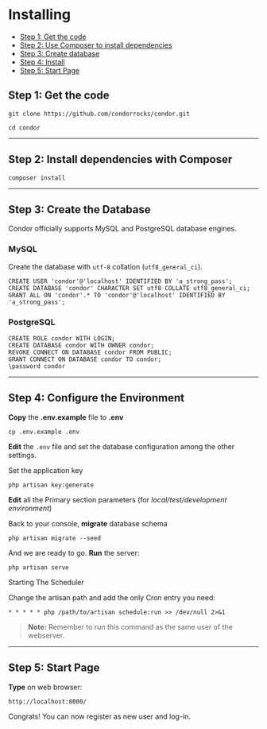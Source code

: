 # Installing

* [Step 1: Get the code](#step1)
* [Step 2: Use Composer to install dependencies](#step2)
* [Step 3: Create database](#step3)
* [Step 4: Install](#step4)
* [Step 5: Start Page](#step5)

<a name="step1"></a>
## Step 1: Get the code

    git clone https://github.com/condorrocks/condor.git

    cd condor

-----
<a name="step2"></a>
## Step 2: Install dependencies with Composer

    composer install

-----
<a name="step3"></a>
## Step 3: Create the Database

Condor officially supports MySQL and PostgreSQL database engines.

### MySQL

Create the database with `utf-8` collation (`utf8_general_ci`).

```
CREATE USER 'condor'@'localhost' IDENTIFIED BY 'a_strong_pass';
CREATE DATABASE 'condor' CHARACTER SET utf8 COLLATE utf8_general_ci;
GRANT ALL ON 'condor'.* TO 'condor'@'localhost' IDENTIFIED BY 'a_strong_pass';
```

### PostgreSQL

```
CREATE ROLE condor WITH LOGIN;
CREATE DATABASE condor WITH OWNER condor;
REVOKE CONNECT ON DATABASE condor FROM PUBLIC;
GRANT CONNECT ON DATABASE condor TO condor;
\password condor
```

-----
<a name="step4"></a>
## Step 4: Configure the Environment

**Copy** the **.env.example** file to **.env**

    cp .env.example .env

**Edit** the `.env` file and set the database configuration among the other settings.

Set the application key

    php artisan key:generate

**Edit** all the Primary section parameters (for *local/test/development environment*)

Back to your console, **migrate** database schema

    php artisan migrate --seed
    
And we are ready to go. **Run** the server:

    php artisan serve

Starting The Scheduler

Change the artisan path and add the only Cron entry you need:

    * * * * * php /path/to/artisan schedule:run >> /dev/null 2>&1

> **Note:** Remember to run this command as the same user of the webserver.

-----
<a name="step5"></a>
## Step 5: Start Page

**Type** on web browser:

    http://localhost:8000/

Congrats! You can now register as new user and log-in.
